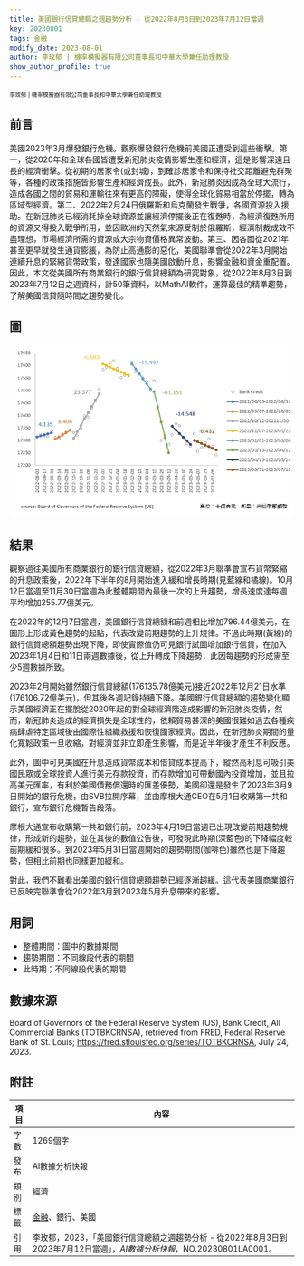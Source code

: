```yaml
---
title: 美國銀行信貸總額之週趨勢分析 - 從2022年8月3日到2023年7月12日當週
key: 20230801
tags: 金融
modify_date: 2023-08-01
author: 李玫郁 | 機率模擬器有限公司董事長和中華大學兼任助理教授
show_author_profile: true
---
```


<font size="1">李玫郁 | 機率模擬器有限公司董事長和中華大學兼任助理教授</font>

## 前言

美國2023年3月爆發銀行危機。觀察爆發銀行危機前美國正遭受到這些衝擊。第一，從2020年和全球各國皆遭受新冠肺炎疫情影響生產和經濟，這是影響深遠且長的經濟衝擊。從初期的居家令(或封城)，到確診居家令和保持社交距離避免群聚等，各種的政策措施皆影響生產和經濟成長。此外，新冠肺炎因成為全球大流行，造成各國之間的貿易和運輸往來有更高的障礙，使得全球化貿易相當於停擺，轉為區域型經濟。第二、2022年2月24日俄羅斯和烏克蘭發生戰爭，各國資源投入援助。在新冠肺炎已經消耗掉全球資源並讓經濟停擺後正在復甦時，為經濟復甦所用的資源又得投入戰爭所用，並因歐洲的天然氣來源受制於俄羅斯，經濟制裁成效不盡理想，市場經濟所需的資源或大宗物資價格異常波動。第三、因各國從2021年甚至更早就發生通貨膨脹，為防止高通膨的惡化，美國聯準會從2022年3月開始連續升息的緊縮貨幣政策，發達國家也隨美國啟動升息，影響金融和資金重配置。因此，本文從美國所有商業銀行的銀行信貸總額為研究對象，從2022年8月3日到2023年7月12日之週資料，計50筆資料，以MathAI軟件，運算最佳的精準趨勢，了解美國信貸隨時間之趨勢變化。

## 圖

![](https://raw.githubusercontent.com/meiyulee/pic001/master/AIecon/usbankcredit20230712weekk.jpg)

## 結果

觀察過往美國所有商業銀行的銀行信貸總額，從2022年3月聯準會宣布貨幣緊縮的升息政策後，2022年下半年的8月開始進入緩和增長時期(見藍線和橘線)。10月12日當週至11月30日當週為此整體期間內最後一次的上升趨勢，增長速度達每週平均增加255.77億美元。

在2022年的12月7日當週，美國銀行信貸總額和前週相比增加796.44億美元，在圖形上形成黃色趨勢的起點，代表改變前期趨勢的上升規律。不過此時期(黃線)的銀行信貸總額趨勢出現下降，即使實際值仍可見銀行試圖增加銀行信貸，在加入2023年1月4日和11日兩週數據後，從上升轉成下降趨勢，此因每趨勢的形成需至少5週數據所致。

2023年2月開始雖然銀行信貸總額(176135.78億美元)接近2022年12月21日水準(176106.72億美元)，但其後各週記錄持續下降。美國銀行信貸總額的趨勢變化顯示美國經濟正在擺脫從2020年起的對全球經濟階造成影響的新冠肺炎疫情，然而，新冠肺炎造成的經濟損失是全球性的，依賴貿易甚深的美國很難如過去各種疾病肆虐特定區域後由國際性組織救援和恢復國家經濟。因此，在新冠肺炎期間的量化寬鬆政策一旦收縮，對經濟並非立即產生影響，而是近半年後才產生不利反應。

此外，圖中可見美國在升息造成貨幣成本和借貸成本提高下，縱然高利息可吸引美國民眾或全球投資人進行美元存款投資，而存款增加可帶動國內投資增加，並且拉高美元匯率，有利於美國債務償還時的匯差優勢，美國卻還是發生了2023年3月9日開始的銀行危機，由SVB拉開序幕，並由摩根大通CEO在5月1日收購第一共和銀行，宣布銀行危機暫告段落。

摩根大通宣布收購第一共和銀行前，2023年4月19日當週已出現改變前期趨勢規律，形成新的趨勢，並在其後的數值公告後，可發現此時期(深藍色)的下降幅度較前期緩和很多。到2023年5月31日當週開始的趨勢期間(咖啡色)雖然也是下降趨勢，但相比前期也同樣更加緩和。

對此，我們不難看出美國的銀行信貸總額趨勢已經逐漸趨緩。這代表美國商業銀行已反映完聯準會從2022年3月到2023年5月升息帶來的影響。

## 用詞

- 整體期間：圖中的數據期間
- 趨勢期間：不同線段代表的期間
- 此時期；不同線段代表的期間

## 數據來源

Board of Governors of the Federal Reserve System (US), Bank Credit, All Commercial Banks (TOTBKCRNSA), retrieved from FRED, Federal Reserve Bank of St. Louis; https://fred.stlouisfed.org/series/TOTBKCRNSA, July 24, 2023.

## 附註

| 項目 | 內容 |
| ---- | ---- |
| 字數 |1269個字 |
| 發布 | AI數據分析快報 |
| 類別 | 經濟 |
| 標籤 | [金融]()、銀行、美國 |
| 引用 | 李玫郁，2023，「美國銀行信貸總額之週趨勢分析 - 從2022年8月3日到2023年7月12日當週」，*AI數據分析快報*，NO.20230801LA0001。|

